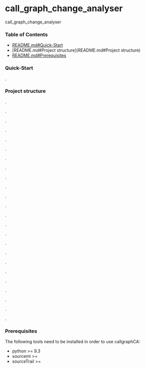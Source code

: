 # call_graph_change_analyser
call_graph_change_analyser

### Table of Contents
* [README.md#Quick-Start](README.md#Quick-Start)
* [README.md#Project structure](README.md#Project structure)
* [README.md#Prerequisites](README.md#Prerequisites)


### Quick-Start
.

### Project structure
.

.

.

.

.

.

.

.

.

.

.

.

.

.

.

.

.

.

.

.

.

.

.

.


### Prerequisites
The following tools need to be installed in order to use callgraphCA:

 * python >= 9.3
 * sourceml >= 
 * sourceTrail >= 


